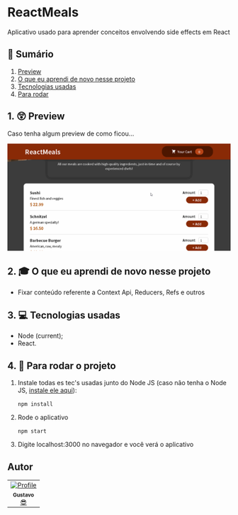 # ReactMeals

Aplicativo usado para aprender conceitos envolvendo side effects em React

## 📕 Sumário
1. [Preview](https://github.com/GustavoGomesDias/food-order-app#1--preview)
2. [O que eu aprendi de novo nesse projeto](https://github.com/GustavoGomesDias/food-order-app#2--o-que-eu-aprendi-de-novo-nesse-projeto)
3. [Tecnologias usadas](https://github.com/GustavoGomesDias/food-order-app#3--tecnologias-usadas)
4. [Para rodar](https://github.com/GustavoGomesDias/food-order-app#4--para-rodar-o-projeto)

## 1. 😲 Preview
Caso tenha algum preview de como ficou...

![overview](https://github.com/GustavoGomesDias/food-order-app/blob/main/src/assets/overview.gif)


## 2. 🎓 O que eu aprendi de novo nesse projeto
* Fixar conteúdo referente a Context Api, Reducers, Refs e outros

## 3. 💻 Tecnologias usadas
* Node (current);
* React.

## 4. 🎉 Para rodar o projeto
1. Instale todas es tec's usadas junto do Node JS (caso não tenha o Node JS, [instale ele aqui](https://nodejs.org/en/)):

    ```
    npm install
    ```
2. Rode o aplicativo

    ```
    npm start
    ```
4. Digite localhost:3000 no navegador e você verá o aplicativo

## Autor
<table>
  <tr>
    <td align="center"><a href="https://github.com/GustavoGomesDias"><img src="https://github.com/GustavoGomesDias.png" width="100px;" alt="Profile"/><br /><sub><b>Gustavo</b></sub></a><br /><a href="https://github.com/GustavoGomesDias" title="Code">😎</a></td>
  <tr>
</table>
